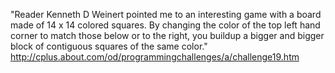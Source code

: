 "Reader Kenneth D Weinert pointed me to an interesting game with a board made of 14 x 14 colored squares. By changing the color of the top left hand corner to match those below or to the right, you buildup a bigger and bigger block of contiguous squares of the same color."
http://cplus.about.com/od/programmingchallenges/a/challenge19.htm
